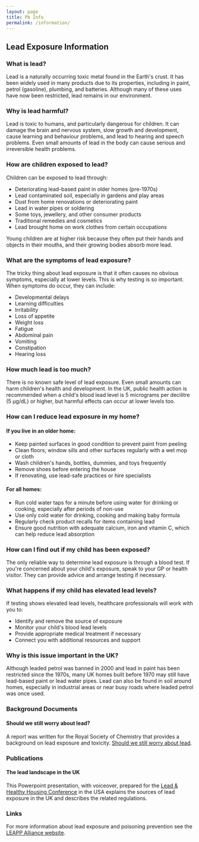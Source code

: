 ```yaml
---
layout: page
title: Pb Info 
permalink: /information/
---
```



## Lead Exposure Information

### What is lead?
Lead is a naturally occurring toxic metal found in the Earth's crust. It has been widely used in many products due to its properties, including in paint, petrol (gasoline), plumbing, and batteries. Although many of these uses have now been restricted, lead remains in our environment.

### Why is lead harmful?
Lead is toxic to humans, and particularly dangerous for children. It can damage the brain and nervous system, slow growth and development, cause learning and behaviour problems, and lead to hearing and speech problems. Even small amounts of lead in the body can cause serious and irreversible health problems.

### How are children exposed to lead?
Children can be exposed to lead through:
- Deteriorating lead-based paint in older homes (pre-1970s)
- Lead contaminated soil, especially in gardens and play areas
- Dust from home renovations or deteriorating paint
- Lead in water pipes or soldering
- Some toys, jewellery, and other consumer products
- Traditional remedies and cosmetics
- Lead brought home on work clothes from certain occupations

Young children are at higher risk because they often put their hands and objects in their mouths, and their growing bodies absorb more lead.

### What are the symptoms of lead exposure?
The tricky thing about lead exposure is that it often causes no obvious symptoms, especially at lower levels. This is why testing is so important. When symptoms do occur, they can include:

- Developmental delays
- Learning difficulties
- Irritability
- Loss of appetite
- Weight loss
- Fatigue
- Abdominal pain
- Vomiting
- Constipation
- Hearing loss

### How much lead is too much?
There is no known safe level of lead exposure. Even small amounts can harm children's health and development. In the UK, public health action is recommended when a child's blood lead level is 5 micrograms per decilitre (5 μg/dL) or higher, but harmful effects can occur at lower levels too.

### How can I reduce lead exposure in my home?

#### If you live in an older home:
- Keep painted surfaces in good condition to prevent paint from peeling
- Clean floors, window sills and other surfaces regularly with a wet mop or cloth
- Wash children's hands, bottles, dummies, and toys frequently
- Remove shoes before entering the house
- If renovating, use lead-safe practices or hire specialists

#### For all homes:
- Run cold water taps for a minute before using water for drinking or cooking, especially after periods of non-use
- Use only cold water for drinking, cooking and making baby formula
- Regularly check product recalls for items containing lead
- Ensure good nutrition with adequate calcium, iron and vitamin C, which can help reduce lead absorption

### How can I find out if my child has been exposed?
The only reliable way to determine lead exposure is through a blood test. If you're concerned about your child's exposure, speak to your GP or health visitor. They can provide advice and arrange testing if necessary.

### What happens if my child has elevated lead levels?
If testing shows elevated lead levels, healthcare professionals will work with you to:
- Identify and remove the source of exposure
- Monitor your child's blood lead levels
- Provide appropriate medical treatment if necessary
- Connect you with additional resources and support

### Why is this issue important in the UK?
Although leaded petrol was banned in 2000 and lead in paint has been restricted since the 1970s, many UK homes built before 1970 may still have lead-based paint or lead water pipes. Lead can also be found in soil around homes, especially in industrial areas or near busy roads where leaded petrol was once used.


### Background Documents

#### Should we still worry about lead?

A report was written for the Royal Society of Chemistry that provides a background on lead exposure and toxicity. 
[Should we still worry about lead](https://leappalliance.org.uk/wp-content/uploads/2025/03/Should-we-still-worry-about-lead-i1.pdf).

### Publications

#### The lead landscape in the UK

This Powerpoint presentation, with voiceover, prepared for the [Lead & Healthy Housing Conference](https://leappalliance.org.uk/wp-content/uploads/2025/02/LHHC-conference-d0.3.pptx) in the USA explains the sources of lead exposure in the UK and describes the related regulations. 

### Links
For more information about lead exposure and poisoning prevention see the [LEAPP Alliance website](https://leappalliance.org.uk/).
